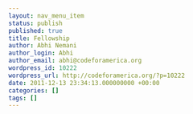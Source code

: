 ```yaml
---
layout: nav_menu_item
status: publish
published: true
title: Fellowship
author: Abhi Nemani
author_login: Abhi
author_email: abhi@codeforamerica.org
wordpress_id: 10222
wordpress_url: http://codeforamerica.org/?p=10222
date: 2011-12-13 23:34:13.000000000 +00:00
categories: []
tags: []
---
```


